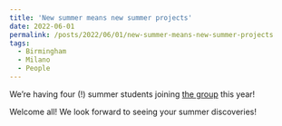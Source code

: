 ```yaml
---
title: 'New summer means new summer projects'
date: 2022-06-01
permalink: /posts/2022/06/01/new-summer-means-new-summer-projects
tags:
  - Birmingham
  - Milano
  - People
---
```


We’re having four (!) summer students joining [the group](<../../../../../index.html?p=2466>) this year!

Welcome all! We look forward to seeing your summer discoveries!

